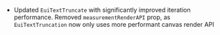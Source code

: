 - Updated `EuiTextTruncate` with significantly improved iteration performance. Removed `measurementRenderAPI` prop, as `EuiTextTruncation` now only uses more performant canvas render API
